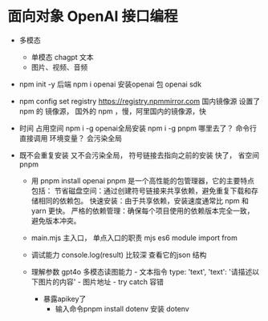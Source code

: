 # 面向对象 OpenAI 接口编程

- 多模态
  - 单模态
    chagpt 文本
  -  图片、视频、音频
- npm init -y 后端
  npm i openai   安装openai 包  openai sdk

- npm config set registry https://registry.npmmirror.com  国内镜像源
  设置了npm 的 镜像源， 国外的 npm ，慢，阿里国内的镜像源，快

- 时间 占用空间
    npm i -g openai全局安装
    npm i -g pnpm
    哪里去了？ 命令行直接调用 环境变量？ 会污染全局


- 既不会重复安装 又不会污染全局， 符号链接去指向之前的安装
  快了， 省空间 pnpm  
  - 用 pnpm install openai
    pnpm 是一个高性能的包管理器，它的主要特点包括：
    节省磁盘空间：通过创建符号链接来共享依赖，避免重复下载和存储相同的依赖包。
    快速安装：由于共享依赖，安装速度通常比 npm 和 yarn 更快。
    严格的依赖管理：确保每个项目使用的依赖版本完全一致，避免版本冲突。 
  - main.mjs 主入口， 单点入口的职责
    mjs es6 module import from 
  
  - 调试能力
    console.log(result) 比较深 查看它的json 结构

  - 理解参数
    gpt4o 多模态读图能力
         - 文本指令
            type: 'text',
            'text': '请描述以下图片的内容' 
         - 图片地址
         - try catch
           容错

    - 暴露apikey了 
      - 输入命令pnpm install dotenv 安装 dotenv 